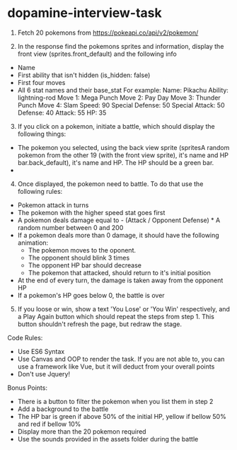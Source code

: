 # dopamine-interview-task


1) Fetch 20 pokemons from https://pokeapi.co/api/v2/pokemon/

2) In the response find the pokemons sprites and information, display the front view (sprites.front_default) and the following info
 - Name
 - First ability that isn't hidden (is_hidden: false)
 - First four moves
 - All 6 stat names and their base_stat
 For example:
	Name: Pikachu
	Ability: lightning-rod
	Move 1: Mega Punch
	Move 2: Pay Day
	Move 3: Thunder Punch
	Move 4: Slam
	Speed: 90
	Special Defense: 50
	Special Attack: 50
	Defense: 40
	Attack: 55
	HP: 35
 
3) If you click on a pokemon, initiate a battle, which should display the following things:
 - The pokemon you selected, using the back view sprite (spritesA random pokemon from the other 19 (with the front view sprite), it's name and HP bar.back_default), it's name and HP. The HP should be a green bar.
 - 
 
4) Once displayed, the pokemon need to battle. To do that use the following rules:
 - Pokemon attack in turns
 - The pokemon with the higher speed stat goes first
 - A pokemon deals damage equal to - (Attack / Opponent Defense) * A random number between 0 and 200
 - If a pokemon deals more than 0 damage, it should have the following animation:
     - The pokemon moves to the oponent.
     - The opponent should blink 3 times
     - The opponent HP bar should decrease
     - The pokemon that attacked, should return to it's initial position
 - At the end of every turn, the damage is taken away from the opponent HP
 - If a pokemon's HP goes below 0, the battle is over

5) If you loose or win, show a text 'You Lose' or 'You Win' respectively, and a Play Again button which should repeat the steps from step 1. This button shouldn't refresh the page, but redraw the stage.

Code Rules: 
- Use ES6 Syntax
- Use Canvas and OOP to render the task. If you are not able to, you can use a framework like Vue, but it will deduct from your overall points
- Don't use Jquery!

Bonus Points:
- There is a button to filter the pokemon when you list them in step 2
- Add a background to the battle
- The HP bar is green if above 50% of the initial HP, yellow if bellow 50% and red if bellow 10%
- Display more than the 20 pokemon required
- Use the sounds provided in the assets folder during the battle
